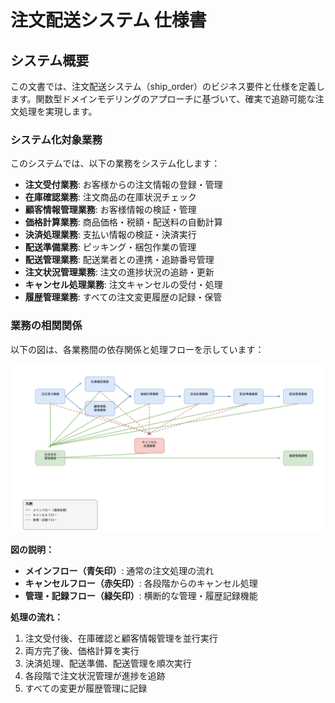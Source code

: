 # 注文配送システム 仕様書

## システム概要

この文書では、注文配送システム（ship_order）のビジネス要件と仕様を定義します。関数型ドメインモデリングのアプローチに基づいて、確実で追跡可能な注文処理を実現します。

### システム化対象業務

このシステムでは、以下の業務をシステム化します：

- **注文受付業務**: お客様からの注文情報の登録・管理
- **在庫確認業務**: 注文商品の在庫状況チェック
- **顧客情報管理業務**: お客様情報の検証・管理
- **価格計算業務**: 商品価格・税額・配送料の自動計算
- **決済処理業務**: 支払い情報の検証・決済実行
- **配送準備業務**: ピッキング・梱包作業の管理
- **配送管理業務**: 配送業者との連携・追跡番号管理
- **注文状況管理業務**: 注文の進捗状況の追跡・更新
- **キャンセル処理業務**: 注文キャンセルの受付・処理
- **履歴管理業務**: すべての注文変更履歴の記録・保管

### 業務の相関関係

以下の図は、各業務間の依存関係と処理フローを示しています：

![業務相関関係図](business-flow-diagram.drawio.svg)

**図の説明：**
- **メインフロー（青矢印）**: 通常の注文処理の流れ
- **キャンセルフロー（赤矢印）**: 各段階からのキャンセル処理
- **管理・記録フロー（緑矢印）**: 横断的な管理・履歴記録機能

**処理の流れ：**
1. 注文受付後、在庫確認と顧客情報管理を並行実行
2. 両方完了後、価格計算を実行
3. 決済処理、配送準備、配送管理を順次実行
4. 各段階で注文状況管理が進捗を追跡
5. すべての変更が履歴管理に記録

